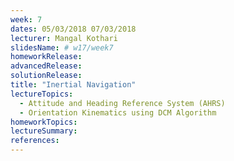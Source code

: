 ```yaml
---
week: 7
dates: 05/03/2018 07/03/2018
lecturer: Mangal Kothari
slidesName: # w17/week7
homeworkRelease:
advancedRelease:
solutionRelease:
title: "Inertial Navigation"
lectureTopics:
  - Attitude and Heading Reference System (AHRS)
  - Orientation Kinematics using DCM Algorithm  
homeworkTopics:
lectureSummary:
references:
---
```

